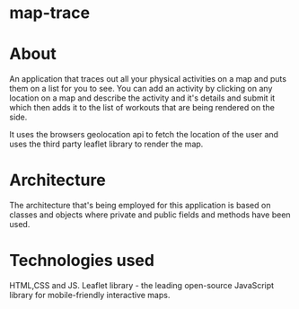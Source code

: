# map-trace

# About

An application that traces out all your physical activities on a map
and puts them on a list for you to see. You can add an activity by
clicking on any location on a map and describe the activity and it's details
and submit it which then adds it to the list of workouts that are being rendered
on the side.

It uses the browsers geolocation api to fetch the location of the user and uses
the third party leaflet library to render the map.

# Architecture

The architecture that's being employed for this application is based
on classes and objects where private and public fields and methods
have been used.

# Technologies used

HTML,CSS and JS.
Leaflet library - the leading open-source JavaScript library for mobile-friendly interactive maps.
